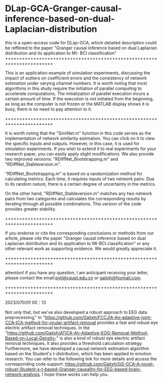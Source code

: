 # DLap-GCA-Granger-causal-inference-based-on-dual-Laplacian-distribution
  this is a open-access code for DLap-GCA, which detailed description could be reffered to the paper "Granger causal inference based on dual Laplacian distribution and its application to MI- BCI classification"
+++++++++++++++++++++++++++++++++++++++++++++++++++++++++++++++++++++++

  This is an application example of simulation experiments, discussing the impact of outliers on coefficient errors and the consistency of network estimation under varying channel numbers. It is worth noting that most algorithms in this study require the initiation of parallel computing to accelerate computations. The initialization of parallel execution incurs a certain amount of time. If the execution is not initiated from the beginning, as long as the computer is not frozen or the MATLAB display shows it is busy, there is no need to pay attention to it.

+++++++++++++++++++++++++++++++++++++++++++++++++++++++++++++++++++++++


  It is worth noting that the "SimiNet.m" function in this code serves as the implementation of network similarity estimation. You can click on it to view the specific inputs and outputs. However, in this case, it is used for simulation experiments. If you wish to extend it to real experiments for your research paper, you can easily apply slight modifications. We also provide two improved versions: "RDiffNet_Bootstrapping.m" and "RDiffNet_Stableversion.m".

"RDiffNet_Bootstrapping.m" is based on a randomization method for calculating metrics. Each time, it requires inputs of two network pairs. Due to its random nature, there is a certain degree of uncertainty in the metrics.

  On the other hand, "RDiffNet_Stableversion.m" matches any two network pairs from two categories and calculates the corresponding results by iterating through all possible combinations. This version of the code provides greater stability.

+++++++++++++++++++++++++++++++++++++++++++++++++++++++++++++++++++++++

  If you endorse or cite the corresponding conclusions or methods from our article, please cite the paper "Granger causal inference based on dual Laplacian distribution and its application to MI-BCI classification" or any other relevant work as supporting evidence. We would greatly appreciate it.

+++++++++++++++++++++++++++++++++++++++++++++++++++++++++++++++++++++++

attention! if you have any question, I am anticipant receiving your letter, please contact the email:pyli@cqupt.edu.cn or gaitxh@foxmail.com.

+++++++++++++++++++++++++++++++++++++++++++++++++++++++++++++++++++++++

2023/070/01 00：13

  Not only that, but we've also developed a robust approach to EEG data preprocessing," In "https://github.com/Gaitxh/FCCJIA-An-adaptive-joint-CCA-ICA-method-for-ocular-artifact-removal provides a fast and robust eye electric artifact removal techniques.
  In the "https://github.com/Gaitxh/ATICA-An-Adaptive-EOG-Removal-Method-Based-on-Local-Density-" is also a kind of robust eye electric artifact removal techniques, It also provides a threshold calculation strategy. 
  Furthermore, we have developed a causal network estimation algorithm based on the Student's t-distribution, which has been applied to emotion research. You can refer to the following link for more details and access the corresponding code support: https://github.com/Gaitxh/GS-GCA-A-novel-robust-Student-s-t-based-Granger-causality-for-EEG-based-brain-network-analysis. I hope these works can help you.
